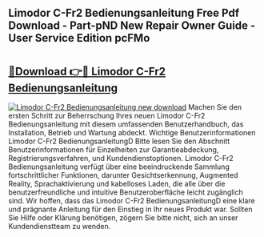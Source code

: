 ## Limodor C-Fr2 Bedienungsanleitung Free Pdf Download - Part-pND New Repair Owner Guide - User Service Edition pcFMo

# <h2><a href="http://df27hz.blite.top/?on=Limodor+C-Fr2+Bedienungsanleitung">🔗Download 👉🔴 Limodor C-Fr2 Bedienungsanleitung</a></h2>

[![Limodor C-Fr2 Bedienungsanleitung new download](https://i.imgur.com/lujVjoI.png)](http://df27hz.blite.top/?on=Limodor+C-Fr2+Bedienungsanleitung)
Machen Sie den ersten Schritt zur Beherrschung Ihres neuen Limodor C-Fr2 Bedienungsanleitung mit diesem umfassenden Benutzerhandbuch, das Installation, Betrieb und Wartung abdeckt. Wichtige Benutzerinformationen Limodor C-Fr2 BedienungsanleitungD Bitte lesen Sie den Abschnitt Benutzerinformationen für Einzelheiten zur Garantieabdeckung, Registrierungsverfahren, und Kundendienstoptionen. Limodor C-Fr2 Bedienungsanleitung verfügt über eine beeindruckende Sammlung fortschrittlicher Funktionen, darunter Gesichtserkennung, Augmented Reality, Sprachaktivierung und kabelloses Laden, die alle über die benutzerfreundliche und intuitive Benutzeroberfläche leicht zugänglich sind. Wir hoffen, dass das Limodor C-Fr2 BedienungsanleitungD eine klare und prägnante Anleitung für den Einstieg in Ihr neues Produkt war. Sollten Sie Hilfe oder Klärung benötigen, zögern Sie bitte nicht, sich an unser Kundendienstteam zu wenden.

